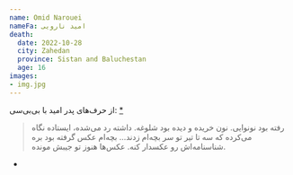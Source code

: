 ```yaml
---
name: Omid Narouei
nameFa: امید نارویی
death:
  date: 2022-10-28
  city: Zahedan
  province: Sistan and Baluchestan
  age: 16
images:
- img.jpg
---
```


از حرف‌های پدر امید با بی‌بی‌سی: [*][1]
> رفته بود نونوایی. نون خریده و دیده بود شلوغه. داشته رد می‌شده، ایستاده نگاه می‌کرده که سه تا تیر تو سر بچه‌ام زدند… بچه‌ام عکس گرفته بود بره شناسنامه‌اش رو عکسدار کنه. عکس‌ها هنوز تو جیبش مونده.








- [1]: https://twitter.com/MaryamMoqaddam/status/1588945422973689856